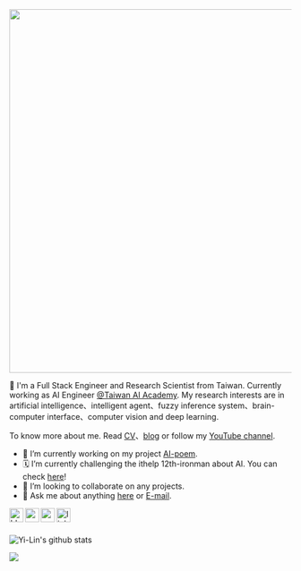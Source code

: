 <img width="650px" src="https://i.imgur.com/vmRq6TO.gif" />

👋  I'm a Full Stack Engineer and Research Scientist from Taiwan. Currently working as AI Engineer [@Taiwan AI Academy](https://aiacademy.tw/). My research interests are in artificial intelligence、intelligent agent、fuzzy inference system、brain-computer interface、computer vision and deep learning.

To know more about me. Read [CV](https://andy6804tw.github.io/personal)、[blog](https://andy6804tw.github.io/) or follow my [YouTube channel](https://www.youtube.com/channel/UCSNPCGvMYEV-yIXAVt3FA5A).

- 🔭 I’m currently working on my project [AI-poem](https://github.com/andy6804tw/AI-poem).
- 🗓 I’m currently challenging the ithelp 12th-ironman about AI. You can check [here](https://ithelp.ithome.com.tw/articles/10252007)! 
- 👯 I’m looking to collaborate on any projects.
- 💬 Ask me about anything [here](https://github.com/andy6804tw/andy6804tw/issues) or [E-mail](mailto:andy6804tw@yahoo.com.tw).



<a href="https://andy6804tw.github.io/">
  <img align="left" alt="blog" width="25px" src="https://cdn3.iconfinder.com/data/icons/picons-social/57/65-blogger-512.png" />
</a>
<a href="https://www.youtube.com/channel/UCSNPCGvMYEV-yIXAVt3FA5A">
  <img align="left" alt="youtube" width="25px" src="https://cdn0.iconfinder.com/data/icons/social-media-2091/100/social-16-512.png" />
</a>
<a href="https://medium.com/@andy6804tw">
  <img align="left" alt="medium" width="25px" src="https://cdn4.iconfinder.com/data/icons/picons-social/57/53-medium-2-256.png" />
</a>
<a href="https://www.linkedin.com/in/yi-lin-tsai-105960134/">
  <img align="left" alt="linkedin" width="25px" src="https://cdn3.iconfinder.com/data/icons/social-network-icon/112/linkedin-512.png" />
</a>
<br><br>

![Yi-Lin's github stats](https://github-readme-stats.vercel.app/api?username=andy6804tw&show_icons=true&hide_border=true)

![](https://visitor-badge.glitch.me/badge?page_id=andy6804tw/andy6804tw)
